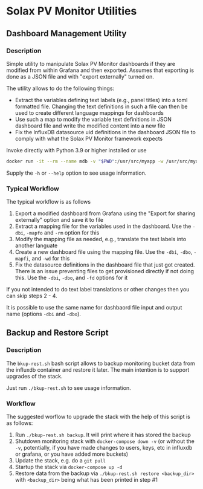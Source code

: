 # Solax PV Monitor Utilities

## Dashboard Management Utility

### Description

Simple utility to manipulate Solax PV Monitor dashboards if they are modified from within Grafana
and then exported. Assumes that exporting is done as a JSON file and with "export externally"
turned on.

The utility allows to do the following things:

* Extract the variables defining text labels (e.g., panel titles) into a toml formatted file.
  Changing the text definitions in such a file can then be used to create different language
  mappings for dashboards
* Use such a map to modify the variable text definitions in JSON dashboard file and write the
  modified content into a new file
* Fix the InfluxDB datasource uid definitions in the dashboard JSON file to comply with what the
  Solax PV Monitor framework expects

Invoke directly with Python 3.9 or higher installed or use

```bash 
docker run -it --rm --name mdb -v "$PWD":/usr/src/myapp -w /usr/src/myapp python-paho python3 manage_dashb.py
```

Supply the `-h` or `--help` option to see usage information.

### Typical Workflow

The typical workflow is as follows

1. Export a modified dashboard from Grafana using the "Export for sharing externally" option and save it to file
2. Extract a mapping file for the variables used in the dashboard. Use the `-dbi`, `-mapfo` and `-rm` option for this
3. Modify the mapping file as needed, e.g., translate the text labels into another languate
4. Create a new dashboard file using the mapping file. Use the `-dbi`, `-dbo`, `-mapfi`, and `-wd` for this
5. Fix the datasource definitions in the dashboard file that just got created. There is an issue preventing files to get provisioned directly if not doing this. Use the `-dbi`, `-dbo`, and `-fd` options for it

If you not intended to do text label translations or other changes then you can skip steps 2 - 4.

It is possible to use the same name for dashbaord file input and output name (options `-dbi` and `-dbo`).

## Backup and Restore Script

### Description

The `bkup-rest.sh` bash script allows to backup monitoring bucket data from the influxdb container and restore it later. The main intention is to support upgrades of the stack.

Just run `./bkup-rest.sh` to see usage information.

### Workflow

The suggested worflow to upgrade the stack with the help of this script is as follows:

1. Run `./bkup-rest.sh backup`. It will print where it has stored the backup
2. Shutdown monitoring stack with `docker-compose down -v` (or without the `-v`, potentially, if you have made changes to users, keys, etc in influxdb or grafana, or you have added more buckets)
3. Update the stack, e.g. do a `git pull`
4. Startup the stack via `docker-compose up -d`
5. Restore data from the backup via `./bkup-rest.sh restore <backup_dir>` with `<backup_dir>` being what has been printed in step #1
